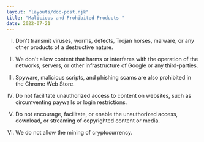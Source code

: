 ```yaml
---
layout: "layouts/doc-post.njk"
title: "Malicious and Prohibited Products "
date: 2022-07-21
---
```


<!-- Atypical formatting is necessary to enable markdown formatting for LI contents -->
<ol type="I">
<li>

Don't transmit viruses, worms, defects, Trojan horses, malware, or any other products of a
destructive nature.

</li>
<li>

We don't allow content that harms or interferes with the operation of the networks, servers, or
other infrastructure of Google or any third-parties.

</li>
<li>

Spyware, malicious scripts, and phishing scams are also prohibited in the Chrome Web Store.

</li>
<li>

Do not facilitate unauthorized access to content on websites, such as circumventing paywalls or
login restrictions.

</li>
<li>

Do not encourage, facilitate, or enable the unauthorized access, download, or streaming of
copyrighted content or media.

</li>
<li>

We do not allow the mining of cryptocurrency.

</li>
</ol>

